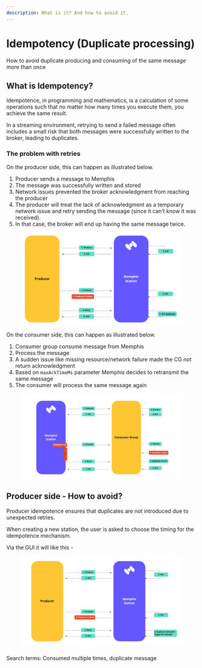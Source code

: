 ```yaml
---
description: What is it? And how to avoid it.
---
```


# Idempotency (Duplicate processing)

How to avoid duplicate producing and consuming of the same message more than once

## What is Idempotency?

Idempotence, in programming and mathematics, is a calculation of some operations such that no matter how many times you execute them, you achieve the same result.

In a streaming environment, retrying to send a failed message often includes a small risk that both messages were successfully written to the broker, leading to duplicates.

### The problem with retries

On the producer side, this can happen as illustrated below.

1. Producer sends a message to Memphis
2. The message was successfully written and stored
3. Network issues prevented the broker acknowledgment from reaching the producer
4. The producer will treat the lack of acknowledgment as a temporary network issue and retry sending the message (since it can’t know it was received).
5. In that case, the broker will end up having the same message twice.

<figure><img src="../../.gitbook/assets/idempotence 1.jpeg" alt=""><figcaption></figcaption></figure>

On the consumer side, this can happen as illustrated below.

1. Consumer group consume message from Memphis
2. Process the message
3. A sudden issue like missing resource/network failure made the CG not return acknowledgment
4. Based on `maxAckTimeMs` parameter Memphis decides to retransmit the same message
5. The consumer will process the same message again

<figure><img src="../../.gitbook/assets/idempotence 2.jpeg" alt=""><figcaption></figcaption></figure>

## Producer side - How to avoid?

Producer idempotence ensures that duplicates are not introduced due to unexpected retries.

When creating a new station, the user is asked to choose the timing for the idempotence mechanism.

Via the GUI it will like this -&#x20;



<figure><img src="../../.gitbook/assets/idempotence producer.jpeg" alt=""><figcaption></figcaption></figure>

###

Search terms: Consumed multiple times, duplicate message
